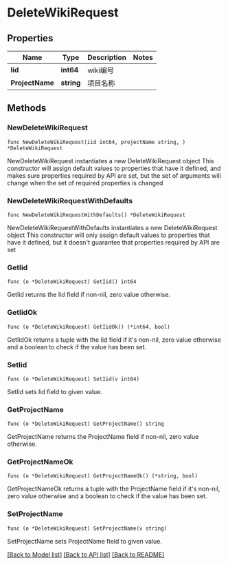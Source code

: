 # DeleteWikiRequest

## Properties

Name | Type | Description | Notes
------------ | ------------- | ------------- | -------------
**Iid** | **int64** | wiki编号 | 
**ProjectName** | **string** | 项目名称 | 

## Methods

### NewDeleteWikiRequest

`func NewDeleteWikiRequest(iid int64, projectName string, ) *DeleteWikiRequest`

NewDeleteWikiRequest instantiates a new DeleteWikiRequest object
This constructor will assign default values to properties that have it defined,
and makes sure properties required by API are set, but the set of arguments
will change when the set of required properties is changed

### NewDeleteWikiRequestWithDefaults

`func NewDeleteWikiRequestWithDefaults() *DeleteWikiRequest`

NewDeleteWikiRequestWithDefaults instantiates a new DeleteWikiRequest object
This constructor will only assign default values to properties that have it defined,
but it doesn't guarantee that properties required by API are set

### GetIid

`func (o *DeleteWikiRequest) GetIid() int64`

GetIid returns the Iid field if non-nil, zero value otherwise.

### GetIidOk

`func (o *DeleteWikiRequest) GetIidOk() (*int64, bool)`

GetIidOk returns a tuple with the Iid field if it's non-nil, zero value otherwise
and a boolean to check if the value has been set.

### SetIid

`func (o *DeleteWikiRequest) SetIid(v int64)`

SetIid sets Iid field to given value.


### GetProjectName

`func (o *DeleteWikiRequest) GetProjectName() string`

GetProjectName returns the ProjectName field if non-nil, zero value otherwise.

### GetProjectNameOk

`func (o *DeleteWikiRequest) GetProjectNameOk() (*string, bool)`

GetProjectNameOk returns a tuple with the ProjectName field if it's non-nil, zero value otherwise
and a boolean to check if the value has been set.

### SetProjectName

`func (o *DeleteWikiRequest) SetProjectName(v string)`

SetProjectName sets ProjectName field to given value.



[[Back to Model list]](../README.md#documentation-for-models) [[Back to API list]](../README.md#documentation-for-api-endpoints) [[Back to README]](../README.md)


